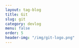 ```yaml
---
layout: tag-blog
title: Git
slug: git
category: devlog
menu: false
order: 5
header-img: "/img/git-logo.png"
---
```

